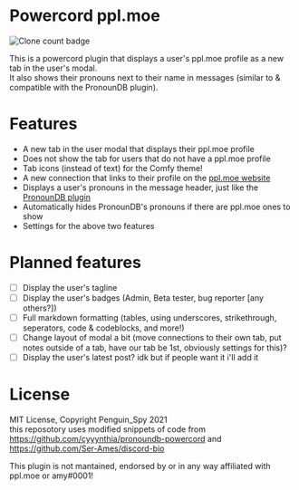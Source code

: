 # Powercord ppl.moe
![Clone count badge](https://img.shields.io/endpoint?url=https%3A%2F%2Fstatthegit.penguinspy.repl.co%2Fsheilds%2Fpowercord-ppl-moe)

This is a powercord plugin that displays a user's ppl.moe profile as a new tab in the user's modal.  
It also shows their pronouns next to their name in messages (similar to & compatible with the PronounDB plugin).  

# Features
- A new tab in the user modal that displays their ppl.moe profile
- Does not show the tab for users that do not have a ppl.moe profile
- Tab icons (instead of text) for the Comfy theme!
- A new connection that links to their profile on the [ppl.moe website](https://ppl.moe/)
- Displays a user's pronouns in the message header, just like the [PronounDB plugin](https://github.com/cyyynthia/pronoundb-powercord)
- Automatically hides PronounDB's pronouns if there are ppl.moe ones to show
- Settings for the above two features

# Planned features
- [ ] Display the user's tagline
- [ ] Display the user's badges (Admin, Beta tester, bug reporter [any others?])
- [ ] Full markdown formatting (tables, using underscores, strikethrough, seperators, code & codeblocks, and more!)
- [ ] Change layout of modal a bit (move connections to their own tab, put notes outside of a tab, have our tab be 1st, obviously settings for this)?
- [ ] Display the user's latest post? idk but if people want it i'll add it

# License
MIT License, Copyright Penguin_Spy 2021  
this reposotory uses modified snippets of code from https://github.com/cyyynthia/pronoundb-powercord and https://github.com/Ser-Ames/discord-bio

This plugin is not mantained, endorsed by or in any way affiliated with ppl.moe or amy#0001!  